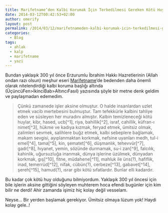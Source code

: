 ```yaml
---
title: Marifetname’den Kalbi Korumak İçin Terkedilmesi Gereken Kötü Huylar
date: 2014-03-12T00:42:53+02:00
author: omerify
layout: post
permalink: /2014/03/12/marifetnameden-kalbi-korumak-icin-terkedilmesi-gereken-kotu-huylar/
categories:
  - Blog
tags:
  - ahlak
  - kalp
  - marifetname
  - yazi
---
```


Bundan yaklaşık 300 yıl önce Erzurumlu İbrahim Hakkı Hazretlerinin (Allah ondan razı olsun) meşhur eseri <a href="http://tr.wikipedia.org/wiki/Marifetname" target="_blank" rel="noreferrer noopener nofollow">Marifetname</a>’de bedenden daha önemli olarak nitelendirdiği kalbi koruma başlığı altında (ÜçüncüFen>İkinciBab>AltıncıFasıl) yazısında şöyle bir metne denk geldim ve paylaşmadan edemedim.

<blockquote>
  <p>
    Çünkü zamanede işler aksine olmuştur. O halde insanlardan uzlet etmek vacib mertebesini bulmuştur. Tam tefekkürle kalbini tahliye eden ve süsleyen her muradını almıştır. Kalbin temizleneceği kötü huylar, kibr, hased, ucb[^1], riya, bahillik[^2], israf, cahillik, küfran-ı nimet[^3], hükme ve kadıya kızmak, feryad etmek, ümitsiz olmak, zalimleri sevmek, salihlere buğz etmek, kalbi sebeplere bağlamak, makam sevgisi, ayıplanmaktan korkmak, nefsine uyanları medh, tul-i emel[^4], tama[^5], kin, şematet[^6], düşmanlık, tehevvür[^7], gadr[^8], hıyanet, yemin, sözünde durmamak, su-i zan[^9], falcılık, kahinlik, uğursuzluğa inanmak, dünya işlerine üzülmek, dünyadan korkmak, gış[^10], fitne, müdahene[^11], mahluk ile üns(?), hafiflik, inad, temerrüd[^12], nifak, cübün(?), cerbeze[^13], gabavet[^14], şereh[^15], hamud(?), ısrar gibi kötü sıfatlardır. Bunlar elli kadardır.
  </p>
</blockquote>

Bu kadar çok kötü huy olduğunu bilmiyordum. Yaklaşık 300 yıl öncesi için bile işlerin aksine gittiğini söyleyen muhterem hoca efendi bugünler için kim bilir ne derdi! Ahir zamanda işimiz hiç kolay değil vesselam.

Neyse… Bir yerden başlamak gerekiyor. Ümitsiz olmaya lüzum yok! Haydi kolay gele..!

[^1]: Ucb: Bir açıklamaya göre ise; kendini beğenmenin kibir olduğu olması gibi başkalarını beğenmemeyi ucub olarak tanımlanıyor. Diğer açıklamada ise; Ruh dünyamızın iki büyük düşmanı olarak anlatılıyor. En kısa ifadesiyle, **yeis** “kişinin cehennemini garanti görmesi”, **ucub ise** _“cennetini kesin bilmesi”_dir. Bir başka ifadeyle, **yeis**”Allah’ın rahmetinden ümit kesmek”; **ucub ise** _“O’nun azabından kendini emin sanmaktır.”_

[^2]: Bahillik: Cimrilik

[^3]: Küfran-ı Nimet: Cenab-ı Hakkın ihsan ettiği ni’metleri bilmemek ve hürmetsizlikte bulunmak.

[^4]: Tul-i emel: insanın dünya hayatında ebedi yaşayacak gibi plan ve program içinde olup, çok uzun emeller beslemesi

[^5]: Tamâ: Açgözlülük, aşırı istek.

[^6]: Şematet: başkasına gelen belaya, zarara sevinmektir. (Din kardeşinize şematet etmeyiniz! Şematet ederseniz, Allahü teâlâ belayı ondan alır size verir.) [Tirmizi]

[^7]: Tehevvür: Sonunu düşünmeden öfkelenme, âniden karar verme

[^8]: Gadr: Hainlik, vefasızlık, zulüm, merhametsizlik, haksızlık

[^9]: Su-i zan: Birinin kötü bir iş yaptığını zannetmektir. Kalbe gelen kötü düşünce

[^10]: Gış: Şüphe ve tereddüt, kararsızlık. Kin ve hile. Hiyanet ve düşmanlık

[^11]: Müdahene: Gücü yettiği halde, haram işleyene mani olmamak, dalkavukluk yaparak, birinin gönlünü alırken, İslamiyet’in dışına çıkmak, günaha girmektir.

[^12]: Temerrüd: Direnmek, dikbaşlılık etmek, inat etmek. Yapılması gereken bir şeyi yapmakta kasten geciktirme.

[^13]: Cerbeze: Kurnazlık, hilekârlık.

[^14]: Gabavet: Ahmaklık, anlayışsızlık, bönlük, kalın kafalılık.

[^15]: Şereh sâhibi, helâl ve haram gözetmeksizin her istediğini elde etmeye çalışır. Başkalarının zarârına da olsa beğendiği şeyleri toplar.
